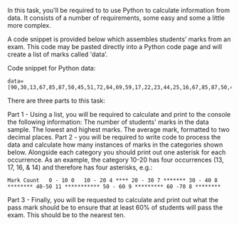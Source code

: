 In this task, you'll be required to to use Python to calculate information from data. It consists of a number of requirements, some easy and some a little more complex.

A code snippet is provided below which assembles students’ marks from an exam. This code may be pasted directly into a Python code page and will create a list of marks called 'data’.

Code snippet for Python data:
```
data=[90,30,13,67,85,87,50,45,51,72,64,69,59,17,22,23,44,25,16,67,85,87,50,45,51,72,59,14,50,55,32,23,24,25,37,28,39,30,33,35,40,34,41,43,94,95,98,99,44,45,47,48,49,53,61,63,69,75,77,60,83]
```

There are three parts to this task:

Part 1 - Using a list, you will be required to calculate and print to the console the following information:
The number of students' marks in the data sample.
The lowest and highest marks.
The average mark, formatted to two decimal places.
Part 2 - you will be required to write code to process the data and calculate how many instances of marks in the categories shown below. Alongside each category you should print out one asterisk for each occurrence. As an example, the category 10-20 has four occurrences (13, 17, 16, & 14) and therefore has four asterisks, e.g.:
```
Mark Count   0 - 10 0   10 - 20 4 **** 20 - 30 7 ******* 30 - 40 8 ******** 40-50 11 *********** 50 - 60 9 ********* 60 -70 8 ********
```

Part 3 - Finally, you will be requested to calculate and print out what the pass mark should be to ensure that at least 60% of students will pass the exam. This should be to the nearest ten.
